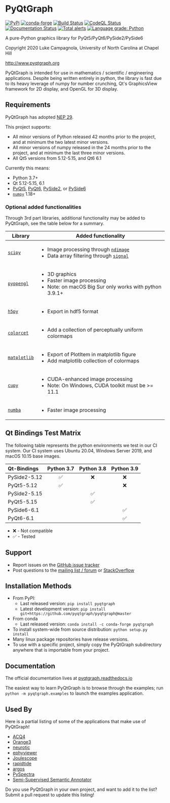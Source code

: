 PyQtGraph
=========

[![PyPi](https://img.shields.io/pypi/v/pyqtgraph.svg)](https://pypi.org/project/pyqtgraph/)
[![conda-forge](https://img.shields.io/conda/vn/conda-forge/pyqtgraph.svg)](https://anaconda.org/conda-forge/pyqtgraph)
[![Build Status](https://github.com/pyqtgraph/pyqtgraph/workflows/main/badge.svg)](https://github.com/pyqtgraph/pyqtgraph/actions/?query=workflow%3Amain)
[![CodeQL Status](https://github.com/pyqtgraph/pyqtgraph/workflows/codeql/badge.svg)](https://github.com/pyqtgraph/pyqtgraph/actions/?query=workflow%3Acodeql)
[![Documentation Status](https://readthedocs.org/projects/pyqtgraph/badge/?version=latest)](https://pyqtgraph.readthedocs.io/en/latest/?badge=latest)
[![Total alerts](https://img.shields.io/lgtm/alerts/g/pyqtgraph/pyqtgraph.svg?logo=lgtm&logoWidth=18)](https://lgtm.com/projects/g/pyqtgraph/pyqtgraph/alerts/)
[![Language grade: Python](https://img.shields.io/lgtm/grade/python/g/pyqtgraph/pyqtgraph.svg?logo=lgtm&logoWidth=18)](https://lgtm.com/projects/g/pyqtgraph/pyqtgraph/context:python)

A pure-Python graphics library for PyQt5/PyQt6/PySide2/PySide6

Copyright 2020 Luke Campagnola, University of North Carolina at Chapel Hill

<http://www.pyqtgraph.org>

PyQtGraph is intended for use in mathematics / scientific / engineering applications.
Despite being written entirely in python, the library is fast due to its
heavy leverage of numpy for number crunching, Qt's GraphicsView framework for
2D display, and OpenGL for 3D display.

Requirements
------------

PyQtGraph has adopted [NEP 29](https://numpy.org/neps/nep-0029-deprecation_policy.html).

This project supports:

* All minor versions of Python released 42 months prior to the project, and at minimum the two latest minor versions.
* All minor versions of numpy released in the 24 months prior to the project, and at minimum the last three minor versions.
* All Qt5 versions from 5.12-5.15, and Qt6 6.1

Currently this means:

* Python 3.7+
* Qt 5.12-5.15, 6.1
* [PyQt5](https://www.riverbankcomputing.com/software/pyqt/),
  [PyQt6](https://www.riverbankcomputing.com/software/pyqt/),
  [PySide2](https://wiki.qt.io/Qt_for_Python), or
  [PySide6](https://wiki.qt.io/Qt_for_Python)
* [`numpy`](https://github.com/numpy/numpy) 1.18+

### Optional added functionalities

Through 3rd part libraries, additional functionality may be added to PyQtGraph, see the table below for a summary.

| Library        | Added functionality |
|----------------|-|
| [`scipy`]      | <ul><li> Image processing through [`ndimage`]</li><li> Data array filtering through [`signal`] </li><ul> |
| [`pyopengl`]   | <ul><li> 3D graphics </li><li> Faster image processing </li><li>Note: on macOS Big Sur only works with python 3.9.1+</li></ul> |
| [`h5py`]       | <ul><li> Export in hdf5 format </li></ul> |
| [`colorcet`]   | <ul><li> Add a collection of perceptually uniform colormaps </li></ul> |
| [`matplotlib`] | <ul><li> Export of PlotItem in matplotlib figure </li><li> Add matplotlib collection of colormaps </li></ul> |
| [`cupy`]       | <ul><li> CUDA-enhanced image processing </li><li> Note: On Windows, CUDA toolkit must be >= 11.1 </li></ul> |
| [`numba`]      | <ul><li> Faster image processing </li></ul> |

[`scipy`]: https://github.com/scipy/scipy
[`ndimage`]: https://docs.scipy.org/doc/scipy/reference/ndimage.html
[`signal`]: https://docs.scipy.org/doc/scipy/reference/signal.html
[`pyopengl`]: https://github.com/mcfletch/pyopengl
[`h5py`]: https://github.com/h5py/h5py
[`colorcet`]: https://github.com/holoviz/colorcet
[`matplotlib`]: https://github.com/matplotlib/matplotlib
[`numba`]: https://github.com/numba/numba
[`cupy`]: https://docs.cupy.dev/en/stable/install.html

Qt Bindings Test Matrix
-----------------------

The following table represents the python environments we test in our CI system.  Our CI system uses Ubuntu 20.04, Windows Server 2019, and macOS 10.15 base images.

| Qt-Bindings    | Python 3.7         | Python 3.8         | Python 3.9         |
| :------------- | :----------------: | :----------------: | :----------------: |
| PySide2-5.12   | :white_check_mark: | :x:                | :x:                |
| PyQt5-5.12     | :white_check_mark: |                    | :x:                |
| PySide2-5.15   |                    | :white_check_mark: |                    |
| PyQt5-5.15     |                    | :white_check_mark: |                    |
| PySide6-6.1    |                    |                    | :white_check_mark: |
| PyQt6-6.1      |                    |                    | :white_check_mark: |

* :x: - Not compatible
* :white_check_mark: - Tested

Support
-------

* Report issues on the [GitHub issue tracker](https://github.com/pyqtgraph/pyqtgraph/issues)
* Post questions to the [mailing list / forum](https://groups.google.com/forum/?fromgroups#!forum/pyqtgraph) or [StackOverflow](https://stackoverflow.com/questions/tagged/pyqtgraph)

Installation Methods
--------------------

* From PyPI:
  * Last released version: `pip install pyqtgraph`
  * Latest development version: `pip install git+https://github.com/pyqtgraph/pyqtgraph@master`
* From conda
  * Last released version: `conda install -c conda-forge pyqtgraph`
* To install system-wide from source distribution: `python setup.py install`
* Many linux package repositories have release versions.
* To use with a specific project, simply copy the PyQtGraph subdirectory
  anywhere that is importable from your project.

Documentation
-------------

The official documentation lives at [pyqtgraph.readthedocs.io](https://pyqtgraph.readthedocs.io)

The easiest way to learn PyQtGraph is to browse through the examples; run `python -m pyqtgraph.examples` to launch the examples application.

Used By
-------

Here is a partial listing of some of the applications that make use of PyQtGraph!

* [ACQ4](https://github.com/acq4/acq4)
* [Orange3](https://orangedatamining.com/)
* [neurotic](https://neurotic.readthedocs.io)
* [ephyviewer](https://ephyviewer.readthedocs.io)
* [Joulescope](https://www.joulescope.com/)
* [rapidtide](https://rapidtide.readthedocs.io/en/latest/)
* [argos](https://github.com/titusjan/argos)
* [PySpectra](http://hasyweb.desy.de/services/computing/Spock/node138.html)
* [Semi-Supervised Semantic Annotator](https://gitlab.com/ficsresearch/s3ah)

Do you use PyQtGraph in your own project, and want to add it to the list?  Submit a pull request to update this listing!
